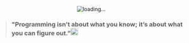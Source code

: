 <p align="center">
  <img src="https://raw.githubusercontent.com/ahmed0x7ce/ahmed0x7ce/master/load.svg" alt="loading..." />
</p>


> ### "Programming isn’t about what you know; it’s about what you can figure out.”<img src="https://i.ya-webdesign.com/images/pointer-transparent-blinking-11.gif" width="20"  />
<!--
**ahmed0x7ce/ahmed0x7ce** is a ✨ _special_ ✨ repository because its `README.md` (this file) appears on your GitHub profile.

Here are some ideas to get you started:

- 🔭 I’m currently working on ...
- 🌱 I’m currently learning ...
- 👯 I’m looking to collaborate on ...
- 🤔 I’m looking for help with ...
- 💬 Ask me about ...
- 📫 How to reach me: ...
- 😄 Pronouns: ...
- ⚡ Fun fact: ...
-->
